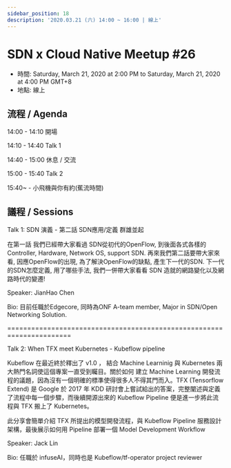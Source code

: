 ```yaml
---
sidebar_position: 18
description: '2020.03.21 (六) 14:00 ~ 16:00 | 線上'
---
```


# SDN x Cloud Native Meetup #26
- 時間: Saturday, March 21, 2020 at 2:00 PM to Saturday, March 21, 2020 at 4:00 PM GMT+8
- 地點: 線上

## 流程 / Agenda

14:00 - 14:10 開場

14:10 - 14:40 Talk 1

14:40 - 15:00 休息 / 交流

15:00 - 15:40 Talk 2

15:40~ - 小飛機與你有約(蕉流時間)

## 議程 / Sessions

Talk 1: SDN 演義 - 第二話 SDN應用/定義 群雄並起

在第一話 我們已經帶大家看過 SDN從初代的OpenFlow, 到後面各式各樣的Controller, Hardware, Network OS, support SDN. 再來我們第二話要帶大家來看, 因應OpenFlow的出現, 為了解決OpenFlow的缺點, 產生下一代的SDN. 下一代的SDN怎麼定義, 用了哪些手法, 我們一併帶大家看看 SDN 造就的網路變化以及網路時代的變遷!

Speaker: JianHao Chen

Bio: 目前任職於Edgecore, 同時為ONF A-team member, Major in SDN/Open Networking Solution.

======================================================================

Talk 2: When TFX meet Kubernetes - Kubeflow pipeline

Kubeflow 在最近終於釋出了 v1.0 ， 結合 Machine Learninig 與 Kubernetes 兩大熱門名詞使這個專案一直受到矚目。關於如何 建立 Machine Learning 開發流程的議題，因為沒有一個明確的標準使得很多人不得其門而入。TFX (Tensorflow Extend) 是 Google 於 2017 年 KDD 研討會上嘗試給出的答案，完整闡述與定義了流程中每一個步驟，而後續開源出來的 Kubeflow Pipeline 便是進一步將此流程與 TFX 搬上了 Kubernetes。

此分享會簡單介紹 TFX 所提出的模型開發流程，與 Kubeflow Pipeline 服務設計架構，最後展示如何用 Pipeline 部署一個 Model Development Workflow

Speaker: Jack Lin

Bio: 任職於 infuseAI，同時也是 Kubeflow/tf-operator project reviewer
